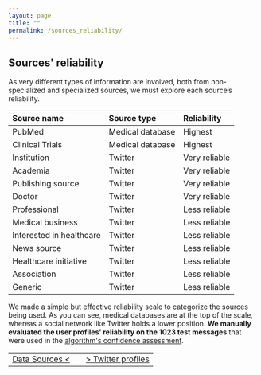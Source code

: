 ```yaml
---
layout: page
title: ""
permalink: /sources_reliability/
---
```


Sources' reliability
--------------------
As very different types of information are involved, both from non-specialized and specialized sources, we must explore each source’s reliability.

| Source name | Source type | Reliability |
|:--------------------------|:------------------|:---------------|
| PubMed | Medical database | Highest |
| Clinical Trials | Medical database | Highest |
| Institution | Twitter | Very reliable |
| Academia | Twitter | Very reliable |
| Publishing source | Twitter | Very reliable |
| Doctor | Twitter | Very reliable |
| Professional | Twitter | Less reliable |
| Medical business | Twitter | Less reliable |
| Interested in healthcare | Twitter | Less reliable |
| News source | Twitter | Less reliable |
| Healthcare initiative | Twitter | Less reliable |
| Association | Twitter | Less reliable |
| Generic | Twitter | Less reliable |

We made a simple but effective reliability scale to categorize the sources being used. As you can see, medical databases are at the top of the scale, whereas a social network like Twitter holds a lower position. **We manually evaluated the user profiles' reliability on the 1023 test messages** that were used in the [algorithm's confidence assessment](/confidence/).

||||
|:--|:------------------|---------------:|
|[<span class="subsection">Data Sources < </span>](/sources/)||[<span class="subsection">> Twitter profiles</span>](/sources_twitter/)|